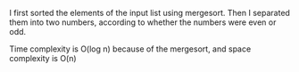 I first sorted the elements of the input list using mergesort.
Then I separated them into two numbers, according to whether the numbers were even or odd.

Time complexity is O(log n) because of the mergesort, and space complexity is O(n)